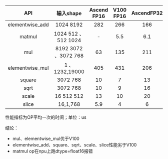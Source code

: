 | API | 输入shape |Ascend FP16|V100 FP16 |AscendFP32| V100FP32|
  |:-----:|:-----:|:-----:|:-----:|:-----:|:-----:|
  | elementwise_add | 1024  8192 | 282 | 266 | 166 | 265 |
  | matmul |1024 512 、512 1024  | - | 5.5 | 6.1 | 7.3 |
  | mul | 8192 3072 、3072 768 | 63 | 135 | 211 | 292 |
  | elementwise_mul | 1 、1232,19000 | 405 | 431 | 206 | 394 |
  | square | 3072 768 | 10 | 7 | 13 | 11 |
  | sqrt | 3072 768 | 10 | 9 | 16 | 11 |
  | scale | 16 512 512 | 13 | 10 | 20 | 12 |
  | slice | 16,1,768 | 5.9 | 4 | 6 | 4 |

  
  
性能指标为OP平均一次的时间；单位：us

结论：

- mul、elementwise_mul优于V100
- elementwise_add、square、sqrt、scale、slice性能劣于V100
- matmul op在npu上跑dtype=float16报错
